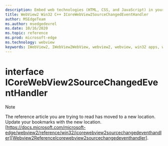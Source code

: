 ```yaml
---
description: Embed web technologies (HTML, CSS, and JavaScript) in your native applications with the Microsoft Edge WebView2 control
title: WebView2 Win32 C++ ICoreWebView2SourceChangedEventHandler
author: MSEdgeTeam
ms.author: msedgedevrel
ms.date: 10/16/2020
ms.topic: reference
ms.prod: microsoft-edge
ms.technology: webview
keywords: IWebView2, IWebView2WebView, webview2, webview, win32 apps, win32, edge, ICoreWebView2, ICoreWebView2Controller, browser control, edge html, ICoreWebView2SourceChangedEventHandler
---
```


# interface ICoreWebView2SourceChangedEventHandler 

> [!NOTE]
> The reference article you are trying to read has moved to a new location.  
> Update your bookmarks with the new location.  
> [https://docs.microsoft.com/microsoft-edge/webview2/reference/win32/icorewebview2sourcechangedeventhandler][Webview2ReferenceIcorewebview2sourcechangedeventhandler].  

[Webview2ReferenceIcorewebview2sourcechangedeventhandler]: /microsoft-edge/webview2/reference/win32/icorewebview2sourcechangedeventhandler "interface ICoreWebView2SourceChangedEventHandler | Microsoft Docs"
